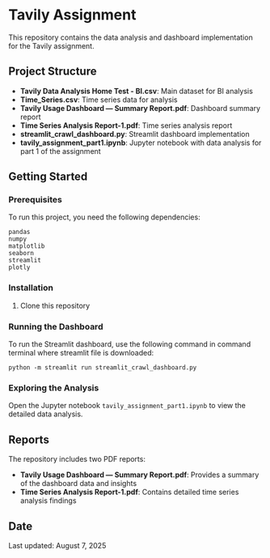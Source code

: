 # Tavily Assignment

This repository contains the data analysis and dashboard implementation for the Tavily assignment.

## Project Structure

- **Tavily Data Analysis Home Test - BI.csv**: Main dataset for BI analysis
- **Time_Series.csv**: Time series data for analysis
- **Tavily Usage Dashboard — Summary Report.pdf**: Dashboard summary report
- **Time Series Analysis Report-1.pdf**: Time series analysis report
- **streamlit_crawl_dashboard.py**: Streamlit dashboard implementation
- **tavily_assignment_part1.ipynb**: Jupyter notebook with data analysis for part 1 of the assignment

## Getting Started

### Prerequisites

To run this project, you need the following dependencies:

```
pandas
numpy
matplotlib
seaborn
streamlit
plotly
```

### Installation

1. Clone this repository


### Running the Dashboard

To run the Streamlit dashboard, use the following command in command terminal where streamlit file is downloaded:

```
python -m streamlit run streamlit_crawl_dashboard.py
```

### Exploring the Analysis

Open the Jupyter notebook `tavily_assignment_part1.ipynb` to view the detailed data analysis.

## Reports

The repository includes two PDF reports:
- **Tavily Usage Dashboard — Summary Report.pdf**: Provides a summary of the dashboard data and insights
- **Time Series Analysis Report-1.pdf**: Contains detailed time series analysis findings

## Date

Last updated: August 7, 2025
